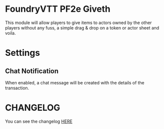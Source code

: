 # FoundryVTT PF2e Giveth

This module will allow players to give items to actors owned by the other players without any fuss, a simple drag & drop on a token or actor sheet and voila.

# Settings

## Chat Notification

When enabled, a chat message will be created with the details of the transaction.

# CHANGELOG

You can see the changelog [HERE](./CHANGELOG.md)
